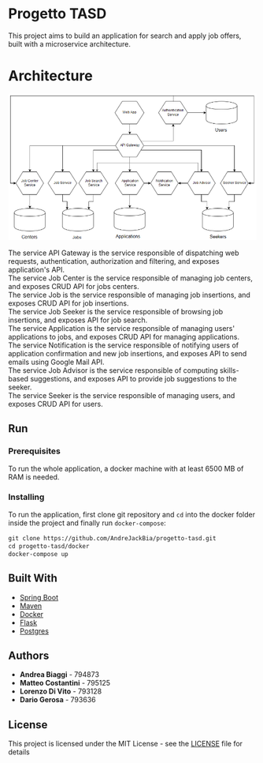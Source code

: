 # Progetto TASD

This project aims to build an application for search and apply job offers, built with a microservice architecture.

# Architecture
![alt](docs/progetto-tasd-arch.png)

The service API Gateway is the service responsible of dispatching web requests, authentication, authorization and filtering, and exposes application's API.  
The service Job Center is the service responsible of managing job centers, and exposes CRUD API for jobs centers.  
The service Job is the service responsible of managing job insertions, and exposes CRUD API for job insertions.  
The service Job Seeker is the service responsible of browsing job insertions, and exposes API for job search.  
The service Application is the service responsible of managing users' applications to jobs, and exposes CRUD API for managing applications.  
The service Notification is the service responsible of notifying users of application confirmation and new job insertions, and exposes API to send emails using Google Mail API.  
The service Job Advisor is the service responsible of computing skills-based suggestions, and exposes API to provide job suggestions to the seeker.  
The service Seeker is the service responsible of managing users, and exposes CRUD API for users.  

## Run

### Prerequisites

To run the whole application, a docker machine with at least 6500 MB of RAM is needed.

### Installing

To run the application, first clone git repository and `cd` into the docker folder inside the project and finally run `docker-compose`:

```
git clone https://github.com/AndreJackBia/progetto-tasd.git
cd progetto-tasd/docker
docker-compose up
```

## Built With

* [Spring Boot](https://spring.io/projects/spring-boot)
* [Maven](https://maven.apache.org/)
* [Docker](https://www.docker.com/) 
* [Flask](https://flask.pocoo.org/)
* [Postgres](https://www.postgresql.org/)

## Authors

* **Andrea Biaggi** - 794873
* **Matteo Costantini** - 795125
* **Lorenzo Di Vito** - 793128
* **Dario Gerosa** - 793636

## License

This project is licensed under the MIT License - see the [LICENSE](LICENSE) file for details

